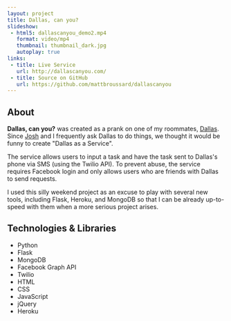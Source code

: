 ```yaml
---
layout: project
title: Dallas, can you?
slideshow:
 - html5: dallascanyou_demo2.mp4
   format: video/mp4
   thumbnail: thumbnail_dark.jpg
   autoplay: true
links:
 - title: Live Service
   url: http://dallascanyou.com/
 - title: Source on GitHub
   url: https://github.com/mattbroussard/dallascanyou
---
```


## About

**Dallas, can you?** was created as a prank on one of my roommates, [Dallas](http://dallaskelle.com/). Since [Josh](http://joshkelle.com/) and I frequently ask Dallas to do things, we thought it would be funny to create "Dallas as a Service".

The service allows users to input a task and have the task sent to Dallas's phone via SMS (using the Twilio API). To prevent abuse, the service requires Facebook login and only allows users who are friends with Dallas to send requests.

I used this silly weekend project as an excuse to play with several new tools, including Flask, Heroku, and MongoDB so that I can be already up-to-speed with them when a more serious project arises.

## Technologies & Libraries

* Python
* Flask
* MongoDB
* Facebook Graph API
* Twilio
* HTML
* CSS
* JavaScript
* jQuery
* Heroku